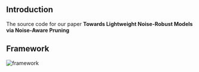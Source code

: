 Introduction
---
The source code for our paper **Towards Lightweight Noise-Robust Models via Noise-Aware Pruning**


Framework
---
![framework](asserts/method.jpg)

